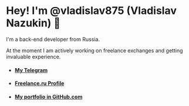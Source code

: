 # Hey! I'm @vladislav875 (Vladislav Nazukin) 👋
I'm a back-end developer from Russia.

At the moment I am actively working on freelance exchanges and getting invaluable experience.

- #### [My Telegram](https://t.me/vladislav_osipov89)
- #### [Freelance.ru Profile](https://freelance.ru/vladislavnazukin)
- #### [My portfolio in GitHub.com](https://github.com/Vladislav875/portfolio)
